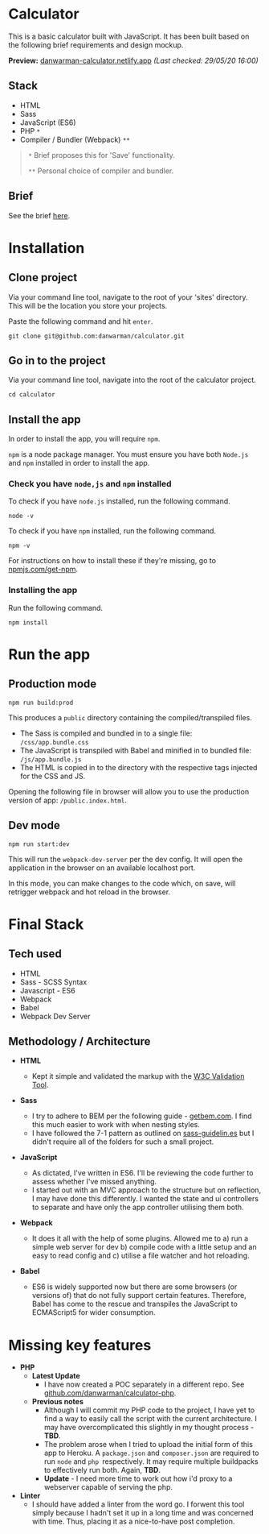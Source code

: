 # Calculator

This is a basic calculator built with JavaScript. It has been built based on the following brief requirements and design mockup.

**Preview:** [danwarman-calculator.netlify.app](https://danwarman-calculator.netlify.app/) *(Last checked: 29/05/20 16:00)*

## Stack
* HTML
* Sass
* JavaScript (ES6)
* PHP `*`
* Compiler / Bundler (Webpack) `**`

> `*` Brief proposes this for 'Save' functionality.
>
> `**` Personal choice of compiler and bundler.

## Brief
See the brief [here](brief.md).

# Installation
## Clone project
Via your command line tool, navigate to the root of your 'sites' directory. This will be the location you store your projects.

Paste the following command and hit `enter`.

```
git clone git@github.com:danwarman/calculator.git
```

## Go in to the project
Via your command line tool, navigate into the root of the calculator project.
```
cd calculator
```

## Install the app
In order to install the app, you will require `npm`.

`npm` is a node package manager. You must ensure you have both `Node.js` and `npm` installed in order to install the app.

### Check you have `node,js` and `npm` installed
To check if you have `node.js` installed, run the following command.
```
node -v
```
To check if you have `npm` installed, run the following command.
```
npm -v
```

For instructions on how to install these if they're missing, go to [npmjs.com/get-npm](https://www.npmjs.com/get-npm).

### Installing the app
Run the following command.
```
npm install
```

# Run the app
## Production mode
```
npm run build:prod
```

This produces a `public` directory containing the compiled/transpiled files.
* The Sass is compiled and bundled in to a single file: `/css/app.bundle.css`
* The JavaScript is transpiled with Babel and minified in to bundled file: `/js/app.bundle.js`
* The HTML is copied in to the directory with the respective tags injected for the CSS and JS.

Opening the following file in browser will allow you to use the production version of app: `/public.index.html`.

## Dev mode
```
npm run start:dev
```
This will run the `webpack-dev-server` per the dev config. It will open the application in the browser on an available localhost port.

In this mode, you can make changes to the code which, on save, will retrigger webpack and hot reload in the browser.

# Final Stack
## Tech used
* HTML
* Sass - SCSS Syntax
* Javascript - ES6
* Webpack
* Babel
* Webpack Dev Server

## Methodology / Architecture
- **HTML**
  - Kept it simple and validated the markup with the [W3C Validation Tool](https://validator.w3.org/#validate_by_input).

- **Sass**
  - I try to adhere to BEM per the following guide - [getbem.com](http://getbem.com/introduction/). I find this much easier to work with when nesting styles.
  - I have followed the 7-1 pattern as outlined on [sass-guidelin.es](https://sass-guidelin.es/#the-7-1-pattern) but I didn't require all of the folders for such a small project.

- **JavaScript**
  - As dictated, I've written in ES6. I'll be reviewing the code further to assess whether I've missed anything.
  - I started out with an MVC approach to the structure but on reflection, I may have done this differently. I wanted the state and ui controllers to separate and have only the app controller utilising them both.

- **Webpack**
  - It does it all with the help of some plugins. Allowed me to a) run a simple web server for dev b) compile code with a little setup and an easy to read config and c) utilise a file watcher and hot reloading.

- **Babel**
  - ES6 is widely supported now but there are some browsers (or versions of) that do not fully support certain features. Therefore, Babel has come to the rescue and transpiles the JavaScript to ECMAScript5 for wider consumption.

# Missing key features
- **PHP** 
  - **Latest Update**
    - I have now created a POC separately in a different repo. See [github.com/danwarman/calculator-php](https://github.com/danwarman/calculator-php).
  - **Previous notes**
    - Although I will commit my PHP code to the project, I have yet to find a way to easily call the script with the current architecture. I may have overcomplicated this slightly in my thought process - **TBD**.
    - The problem arose when I tried to upload the initial form of this app to Heroku. A `package.json` and `composer.json` are required to run `node` and `php `respectively. It may require multiple buildpacks to effectively run both. Again, **TBD**.
    - **Update** - I need more time to work out how i'd proxy to a webserver capable of serving the php.
- **Linter**
  - I should have added a linter from the word go. I forwent this tool simply because I hadn't set it up in a long time and was concerned with time. Thus, placing it as a nice-to-have post completion.



